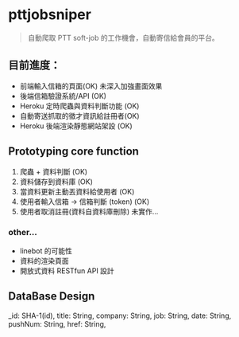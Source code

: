 # pttjobsniper

> 自動爬取 PTT soft-job 的工作機會，自動寄信給會員的平台。

## 目前進度：
* 前端輸入信箱的頁面(OK) 未深入加強畫面效果
* 後端信箱驗證系統/API (OK)
* Heroku 定時爬蟲與資料判斷功能 (OK)
* 自動寄送抓取的徵才資訊給註冊者(OK)
* Heroku 後端渲染靜態網站架設 (OK)


## Prototyping core function

1. 爬蟲 + 資料判斷 (OK)
2. 資料儲存到資料庫 (OK)
3. 當資料更新主動丟資料給使用者 (OK)
4. 使用者輸入信箱 -> 信箱判斷 (token) (OK)
5. 使用者取消註冊(資料自資料庫刪除) 未實作...

### other...
* linebot 的可能性
* 資料的渲染頁面
* 開放式資料 RESTfun API 設計

## DataBase Design
  _id: SHA-1(id),
  title: String,
  company: String,
  job: String,
  date: String,
  pushNum: String,
  href: String,
